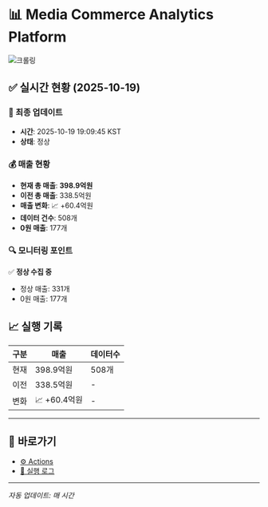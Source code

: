 # 📊 Media Commerce Analytics Platform

![크롤링](https://img.shields.io/badge/크롤링-정상-green)

## ✅ 실시간 현황 (2025-10-19)

### 📍 최종 업데이트
- **시간**: 2025-10-19 19:09:45 KST
- **상태**: 정상

### 💰 매출 현황
- **현재 총 매출**: **398.9억원**
- **이전 총 매출**: 338.5억원
- **매출 변화**: 📈 +60.4억원
- **데이터 건수**: 508개
- **0원 매출**: 177개

### 🔍 모니터링 포인트

✅ **정상 수집 중**
- 정상 매출: 331개
- 0원 매출: 177개


## 📈 실행 기록

| 구분 | 매출 | 데이터수 |
|------|------|----------|
| 현재 | 398.9억원 | 508개 |
| 이전 | 338.5억원 | - |
| 변화 | 📈 +60.4억원 | - |

---

## 🔗 바로가기

- [⚙️ Actions](../../actions)
- [📝 실행 로그](../../actions/workflows/daily_scraping.yml)

---

*자동 업데이트: 매 시간*
